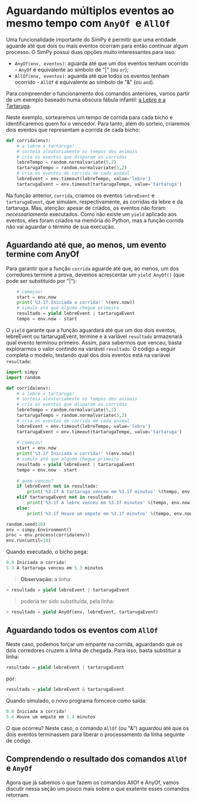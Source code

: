 # Aguardando múltiplos eventos ao mesmo tempo com `AnyOf `e `AllOf`

Uma funcionalidade importante do SimPy é permitir que uma entidade aguarde até que dois ou mais eventos ocorram para então continuar algum processo. O SimPy possui duas opções muito interessantes para isso:

* `AnyOf(env, eventos)`: aguarda até que um dos eventos tenham ocorrido - `AnyOf` é equivalente ao símbolo de "|" (ou `or`);
* `AllOf(env, eventos)`: aguarda até que todos os eventos tenham ocorrido - `AllOf` é equivalente ao símbolo de "&" (ou `and`).

Para compreender o funcionamento dos comandos anteriores, vamos partir de um exemplo baseado numa obscura fábula infantil: [a Lebre e a Tartaruga](https://en.wikipedia.org/wiki/The_Tortoise_and_the_Hare). 

Neste exemplo, sortearemos um tempo de corrida para cada bicho e identificaremos quem foi o vencedor. Para tanto, além do sorteio, criaremos dois eventos que representam a corrida de cada bicho:
```python
def corrida(env):
    # a lebre x tartaruga!
    # sorteia aleatoriamente os tempos dos animais
    # cria os eventos que disparam as corridas
    lebreTempo = random.normalvariate(5,2)
    tartarugaTempo = random.normalvariate(5,2)
    # cria os eventos de corrida de cada animal
    lebreEvent = env.timeout(lebreTempo, value='lebre')
    tartarugaEvent = env.timeout(tartarugaTempo, value='tartaruga')
```
Na função anterior, `corrida`, criamos os eventos `lebreEvent` e `tartarugaEvent`, que simulam, respectivamente, as corridas da lebre e da tartaruga. Mas, atenção: apesar de criados, os eventos não foram *necessariamente* executados. Como não existe um `yield` aplicado aos eventos, eles foram criados na memória do Python, mas a função corrida não vai aguardar o término de sua execução. 

## Aguardando até que, ao menos, um evento termine com AnyOf
Para garantir que a função `corrida` aguarde até que, ao menos, um dos corredores termine a prova, devemos acrescentar um `yield AnyOf()` (que pode ser substituído por "|"):
```python        
    # começou!
    start = env.now
    print('%3.1f Iniciada a corrida!' %(env.now))
    # simule até que alguém chegue primeiro
    resultado = yield lebreEvent | tartarugaEvent
    tempo = env.now - start
```
O `yield` garante que a função aguardará até que um dos dois eventos, lebreEvent ou tartarugaEvent, termine e a variável `resultado` armazenará qual evento terminou primeiro. Assim, para sabermos que venceu, basta explorarmos o valor contindo na variável `resultado`. 
O código a seguir completa o modelo, testando qual dos dois eventos está na variável `resultado`:
```python
import simpy
import random

def corrida(env):
    # a lebre x tartaruga!
    # sorteia aleatoriamente os tempos dos animais
    # cria os eventos que disparam as corridas
    lebreTempo = random.normalvariate(5,2)
    tartarugaTempo = random.normalvariate(5,2)
    # cria os eventos de corrida de cada animal
    lebreEvent = env.timeout(lebreTempo, value='lebre')
    tartarugaEvent = env.timeout(tartarugaTempo, value='tartaruga')
           
    # começou!
    start = env.now
    print('%3.1f Iniciada a corrida!' %(env.now))
    # simule até que alguém chegue primeiro
    resultado = yield lebreEvent | tartarugaEvent
    tempo = env.now - start
    
    # quem venceu?
    if lebreEvent not in resultado:
        print('%3.1f A tartaruga venceu em %3.1f minutos' %(tempo, env.now))
    elif tartarugaEvent not in resultado:
        print('%3.1f A lebre venceu em %3.1f minutos' %(tempo, env.now))
    else:
        print('%3.1f Houve um empate em %3.1f minutos' %(tempo, env.now))

random.seed(10)
env = simpy.Environment()
proc = env.process(corrida(env))
env.run(until=10)
```
Quando executado, o bicho pega:
```python
0.0 Iniciada a corrida!
5.3 A tartaruga venceu em 5.3 minutos
```
>**Observação:** a linha:
```python
> resultado = yield lebreEvent | tartarugaEvent
```
> poderia ter sido substituída, pela linha:
```python
> resultado = yield AnyOf(env, lebreEvent, tartarugaEvent)
```

## Aguardando todos os eventos com `AllOf`

Neste caso, podemos forçar um empante na corrida, aguardando que os dois corredores cruzem a linha de chegada. Para isso, basta substituir a linha:
```python
resultado = yield lebreEvent | tartarugaEvent
```
por:
```python
resultado = yield lebreEvent & tartarugaEvent
```
Quando simulado, o novo programa forncece como saída:
```python
0.0 Iniciada a corrida!
5.4 Houve um empate em 5.4 minutos
```
O que ocorreu? Neste caso, o comando `AllOf` (ou "&") aguardou até que os dois eventos terminassem para liberar o processamento da linha seguinte de código.

## Comprendendo o resultado dos comandos `AllOf` e `AnyOf`
Agora que já sabemos o que fazem os comandos AllOf e AnyOf, vamos discutir nessa seção um pouco mais sobre o que exatente esses comandos retornam.
